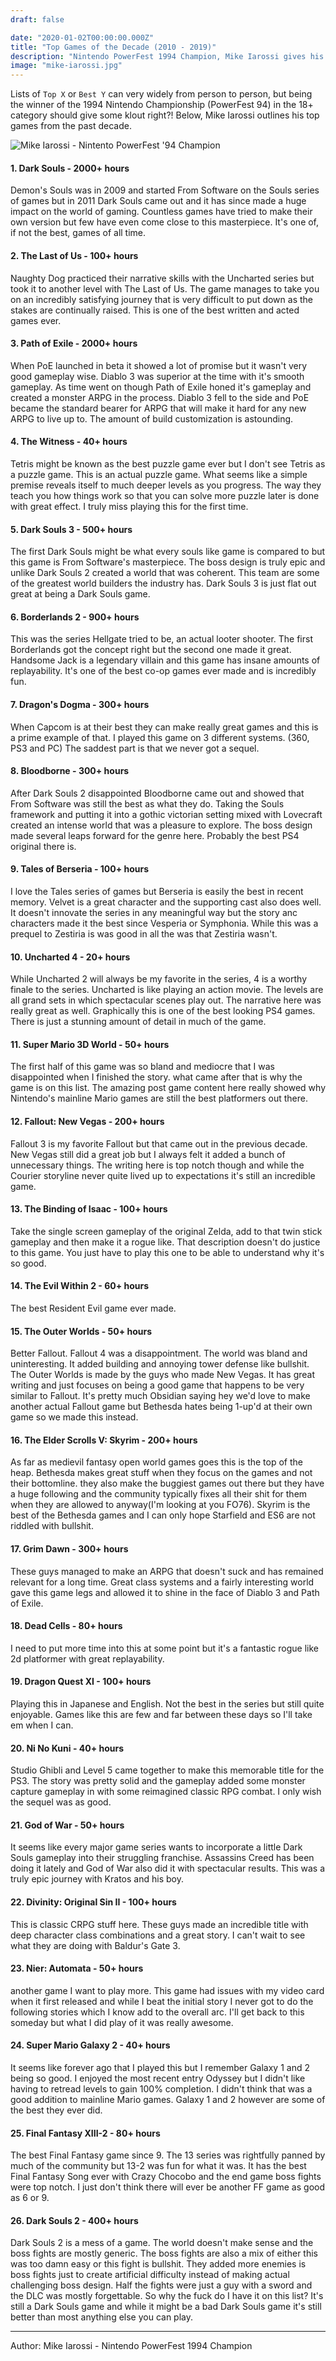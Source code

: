 ```yaml
---
draft: false

date: "2020-01-02T00:00:00.000Z"
title: "Top Games of the Decade (2010 - 2019)"
description: "Nintendo PowerFest 1994 Champion, Mike Iarossi gives his list of the top games of the past decade."
image: "mike-iarossi.jpg"
---
```


Lists of `Top X` or `Best Y` can very widely from person to person, but being the winner of the 1994 Nintendo Championship (PowerFest 94) in the 18+ category should give some klout right?! Below, Mike Iarossi outlines his top games from the past decade.  

![Mike Iarossi - Nintento PowerFest '94 Champion](mike-iarossi.jpg)

#### 1. Dark Souls - 2000+ hours
Demon's Souls was in 2009 and started From Software on the Souls series of games but in 2011 Dark Souls came out and it has since made a huge impact on the world of gaming. Countless games have tried to make their own version but few have even come close to this masterpiece. It's one of, if not the best, games of all time.

#### 2. The Last of Us - 100+ hours
Naughty Dog practiced their narrative skills with the Uncharted series but took it to another level with The Last of Us. The game manages to take you on an incredibly satisfying journey that is very difficult to put down as the stakes are continually raised. This is one of the best written and acted games ever.

#### 3. Path of Exile - 2000+ hours
When PoE launched in beta it showed a lot of promise but it wasn't very good gameplay wise. Diablo 3 was superior at the time with it's smooth gameplay. As time went on though Path of Exile honed it's gameplay and created a monster ARPG in the process. Diablo 3 fell to the side and PoE became the standard bearer for ARPG that will make it hard for any new ARPG to live up to. The amount of build customization is astounding.

#### 4. The Witness - 40+ hours
Tetris might be known as the best puzzle game ever but I don't see Tetris as a puzzle game. This is an actual puzzle game. What seems like a simple premise reveals itself to much deeper levels as you progress. The way they teach you how things work so that you can solve more puzzle later is done with great effect. I truly miss playing this for the first time.

#### 5. Dark Souls 3 - 500+ hours
The first Dark Souls might be what every souls like game is compared to but this game is From Software's masterpiece. The boss design is truly epic and unlike Dark Souls 2 created a world that was coherent. This team are some of the greatest world builders the industry has. Dark Souls 3 is just flat out great at being a Dark Souls game.

#### 6. Borderlands 2 - 900+ hours
This was the series Hellgate tried to be, an actual looter shooter. The first Borderlands got the concept right but the second one made it great. Handsome Jack is a legendary villain and this game has insane amounts of replayability. It's one of the best co-op games ever made and is incredibly fun.

#### 7. Dragon's Dogma - 300+ hours
When Capcom is at their best they can make really great games and this is a prime example of that. I played this game on 3 different systems. (360, PS3 and PC) The saddest part is that we never got a sequel.
 
#### 8. Bloodborne - 300+ hours
After Dark Souls 2 disappointed Bloodborne came out and showed that From Software was still the best as what they do. Taking the Souls framework and putting it into a gothic victorian setting mixed with Lovecraft created an intense world that was a pleasure to explore. The boss design made several leaps forward for the genre here. Probably the best PS4 original there is.

#### 9. Tales of Berseria - 100+ hours
I love the Tales series of games but Berseria is easily the best in recent memory. Velvet is a great character and the supporting cast also does well. It doesn't innovate the series in any meaningful way but the story anc characters made it the best since Vesperia or Symphonia. While this was a prequel to Zestiria is was good in all the was that Zestiria wasn't.

#### 10. Uncharted 4 - 20+ hours
While Uncharted 2 will always be my favorite in the series, 4 is a worthy finale to the series. Uncharted is like playing an action movie. The levels are all grand sets in which spectacular scenes play out. The narrative here was really great as well. Graphically this is one of the best looking PS4 games. There is just a stunning amount of detail in much of the game.

#### 11. Super Mario 3D World - 50+ hours
The first half of this game was so bland and mediocre that I was disappointed when I finished the story. what came after that is why the game is on this list. The amazing post game content here really showed why Nintendo's mainline Mario games are still the best platformers out there.

#### 12. Fallout: New Vegas - 200+ hours
Fallout 3 is my favorite Fallout but that came out in the previous decade. New Vegas still did a great job but I always felt it added a bunch of unnecessary things. The writing here is top notch though and while the Courier storyline never quite lived up to expectations it's still an incredible game.

#### 13. The Binding of Isaac - 100+ hours
Take the single screen gameplay of the original Zelda, add to that twin stick gameplay and then make it a rogue like. That description doesn't do justice to this game. You just have to play this one to be able to understand why it's so good.

#### 14. The Evil Within 2 - 60+ hours
The best Resident Evil game ever made.

#### 15. The Outer Worlds - 50+ hours
Better Fallout. Fallout 4 was a disappointment. The world was bland and uninteresting. It added building and annoying tower defense like bullshit. The Outer Worlds is made by the guys who made New Vegas. It has great writing and just focuses on being a good game that happens to be very similar to Fallout. It's pretty much Obsidian saying hey we'd love to make another actual Fallout game but Bethesda hates being 1-up'd at their own game so we made this instead.

#### 16. The Elder Scrolls V: Skyrim - 200+ hours
As far as medievil fantasy open world games goes this is the top of the heap. Bethesda makes great stuff when they focus on the games and not their bottomline. they also make the buggiest games out there but they have a huge following and the community typically fixes all their shit for them when they are allowed to anyway(I'm looking at you FO76). Skyrim is the best of the Bethesda games and I can only hope Starfield and ES6 are not riddled with bullshit.
 
#### 17. Grim Dawn - 300+ hours
These guys managed to make an ARPG that doesn't suck and has remained relevant for a long time. Great class systems and a fairly interesting world gave this game legs and allowed it to shine in the face of Diablo 3 and Path of Exile.

#### 18. Dead Cells - 80+ hours
I need to put more time into this at some point but it's a fantastic rogue like 2d platformer with great replayability.

#### 19. Dragon Quest XI - 100+ hours
Playing this in Japanese and English. Not the best in the series but still quite enjoyable. Games like this are few and far between these days so I'll take em when I can.

#### 20. Ni No Kuni - 40+ hours
Studio Ghibli and Level 5 came together to make this memorable title for the PS3. The story was pretty solid and the gameplay added some monster capture gameplay in with some reimagined classic RPG combat. I only wish the sequel was as good.

#### 21. God of War - 50+ hours
It seems like every major game series wants to incorporate a little Dark Souls gameplay into their struggling franchise. Assassins Creed has been doing it lately and God of War also did it with spectacular results. This was a truly epic journey with Kratos and his boy.

#### 22. Divinity: Original Sin II - 100+ hours
This is classic CRPG stuff here. These guys made an incredible title with deep character class combinations and a great story. I can't wait to see what they are doing with Baldur's Gate 3.

#### 23. Nier: Automata - 50+ hours
another game I want to play more. This game had issues with my video card when it first released and while I beat the initial story I never got to do the following stories which I know add to the overall arc. I'll get back to this someday but what I did play of it was really awesome.

#### 24. Super Mario Galaxy 2 - 40+ hours
It seems like forever ago that I played this but I remember Galaxy 1 and 2 being so good. I enjoyed the most recent entry Odyssey but I didn't like having to retread levels to gain 100% completion. I didn't think that was a good addition to mainline Mario games. Galaxy 1 and 2 however are some of the best they ever did.

#### 25. Final Fantasy XIII-2 - 80+ hours
The best Final Fantasy game since 9. The 13 series was rightfully panned by much of the community but 13-2 was fun for what it was. It has the best Final Fantasy Song ever with Crazy Chocobo and the end game boss fights were top notch. I just don't think there will ever be another FF game as good as 6 or 9.

#### 26. Dark Souls 2 - 400+ hours
Dark Souls 2 is a mess of a game. The world doesn't make sense and the boss fights are mostly generic. The boss fights are also a mix of either this was too damn easy or this fight is bullshit. They added more enemies is boss fights just to create artificial difficulty instead of making actual challenging boss design. Half the fights were just a guy with a sword and the DLC was mostly forgettable. So why the fuck do I have it on this list? It's still a Dark Souls game and while it might be a bad Dark Souls game it's still better than most anything else you can play.

---

Author: Mike Iarossi - Nintendo PowerFest 1994 Champion